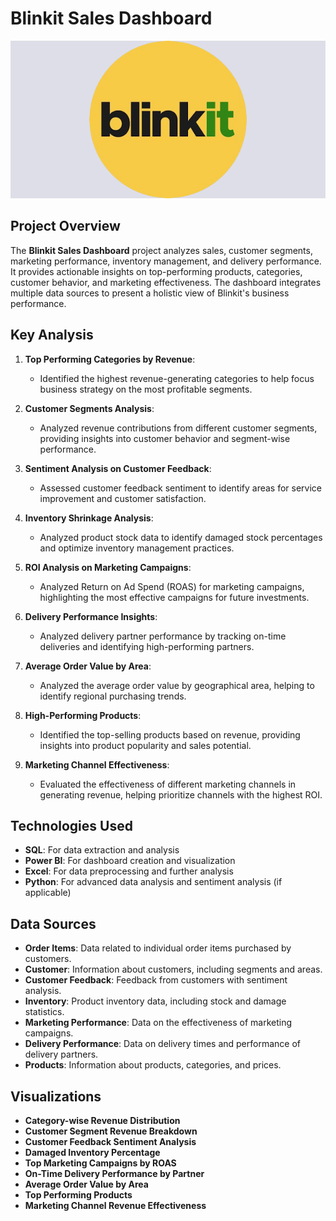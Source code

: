 # Blinkit Sales Dashboard

![Company Logo](https://github.com/aru-b-22/Blinkit-Sql_Analysis/blob/main/blinkit-image.png)

## Project Overview
The **Blinkit Sales Dashboard** project analyzes sales, customer segments, marketing performance, inventory management, and delivery performance. It provides actionable insights on top-performing products, categories, customer behavior, and marketing effectiveness. The dashboard integrates multiple data sources to present a holistic view of Blinkit's business performance.

## Key Analysis

1. **Top Performing Categories by Revenue**: 
   - Identified the highest revenue-generating categories to help focus business strategy on the most profitable segments.

2. **Customer Segments Analysis**: 
   - Analyzed revenue contributions from different customer segments, providing insights into customer behavior and segment-wise performance.

3. **Sentiment Analysis on Customer Feedback**: 
   - Assessed customer feedback sentiment to identify areas for service improvement and customer satisfaction.

4. **Inventory Shrinkage Analysis**: 
   - Analyzed product stock data to identify damaged stock percentages and optimize inventory management practices.

5. **ROI Analysis on Marketing Campaigns**: 
   - Analyzed Return on Ad Spend (ROAS) for marketing campaigns, highlighting the most effective campaigns for future investments.

6. **Delivery Performance Insights**: 
   - Analyzed delivery partner performance by tracking on-time deliveries and identifying high-performing partners.

7. **Average Order Value by Area**: 
   - Analyzed the average order value by geographical area, helping to identify regional purchasing trends.

8. **High-Performing Products**: 
   - Identified the top-selling products based on revenue, providing insights into product popularity and sales potential.

9. **Marketing Channel Effectiveness**: 
   - Evaluated the effectiveness of different marketing channels in generating revenue, helping prioritize channels with the highest ROI.

## Technologies Used
- **SQL**: For data extraction and analysis
- **Power BI**: For dashboard creation and visualization
- **Excel**: For data preprocessing and further analysis
- **Python**: For advanced data analysis and sentiment analysis (if applicable)

## Data Sources
- **Order Items**: Data related to individual order items purchased by customers.
- **Customer**: Information about customers, including segments and areas.
- **Customer Feedback**: Feedback from customers with sentiment analysis.
- **Inventory**: Product inventory data, including stock and damage statistics.
- **Marketing Performance**: Data on the effectiveness of marketing campaigns.
- **Delivery Performance**: Data on delivery times and performance of delivery partners.
- **Products**: Information about products, categories, and prices.

## Visualizations
- **Category-wise Revenue Distribution**
- **Customer Segment Revenue Breakdown**
- **Customer Feedback Sentiment Analysis**
- **Damaged Inventory Percentage**
- **Top Marketing Campaigns by ROAS**
- **On-Time Delivery Performance by Partner**
- **Average Order Value by Area**
- **Top Performing Products**
- **Marketing Channel Revenue Effectiveness**

